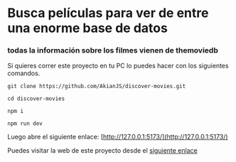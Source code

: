 ﻿# Busca películas para ver de entre una enorme base de datos
### todas la información sobre los filmes vienen de themoviedb

Si quieres correr este proyecto en tu PC lo puedes hacer con los siguientes comandos.

```
git clone https://github.com/AkianJS/discover-movies.git

cd discover-movies

npm i

npm run dev
```
Luego abre el siguiente enlace: [http://127.0.0.1:5173/](http://127.0.0.1:5173/)

Puedes visitar la web de este proyecto desde el [siguiente enlace](https://discover-movies-two.vercel.app)
